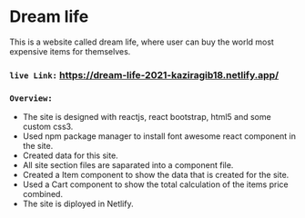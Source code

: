 # Dream life 
This is a website called dream life, where user can buy the world most expensive items for themselves.

### `live Link:` https://dream-life-2021-kaziragib18.netlify.app/ 

### `Overview:`
 - The site is designed with reactjs, react bootstrap, html5 and some custom css3.
 - Used npm package manager to install font awesome react component in the site.
 - Created data for this site. 
 - All site section files are saparated into a component file. 
 - Created a Item component to show the data that is created for the site.
 - Used a Cart component to show the total calculation of the items price combined.
 - The site is diployed in Netlify.
